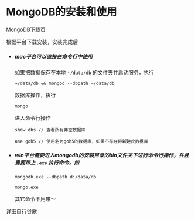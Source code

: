 MongoDB的安装和使用
========================

[MongoDB下载页](https://www.mongodb.org/downloads#production)

根据平台下载安装，安装完成后

* ##### mac平台可以直接在命令行中使用

	如果把数据保存在本地 `~/data/db` 的文件夹并启动服务，执行
	```
	~/data/db && mongod --dbpath ~/data/db
	```

	数据库操作，执行

	```
	mongo
	```

	进入命令行操作

	```
	show dbs // 查看所有非空数据库
	```

	```
	use goh5 // 使用名为goh5的数据库，如果不存在将新建此数据库
	```

* ##### win平台需要进入mongodb的安装目录的bin文件夹下进行命令行操作，并且需要带上 `.exe` 执行命令，如 

	```
	mongodb.exe --dbpath d:/data/db

	mongo.exe
	```

	其它命令不用带～



详细自行谷歌
